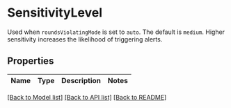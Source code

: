 # SensitivityLevel

Used when `roundsViolatingMode` is set to `auto`. The default is `medium`. Higher sensitivity increases the likelihood of triggering alerts.

## Properties

Name | Type | Description | Notes
------------ | ------------- | ------------- | -------------

[[Back to Model list]](../README.md#documentation-for-models) [[Back to API list]](../README.md#documentation-for-api-endpoints) [[Back to README]](../README.md)


